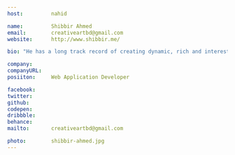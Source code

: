 ```yaml
---
host:         nahid

name:         Shibbir Ahmed
email:        creativeartbd@gmail.com
website:      http://www.shibbir.me/

bio: "He has a long track record of creating dynamic, rich and interesting web portals, and of providing long-term solutions to PHP and WordPress problems. He loves to play guitar, and Football. He also enjoys movies with coffee."

company:      
companyURL:   
posiiton:     Web Application Developer

facebook:     
twitter:      
github:       
codepen:      
dribbble:     
behance:      
mailto:       creativeartbd@gmail.com

photo:        shibbir-ahmed.jpg
---
```


